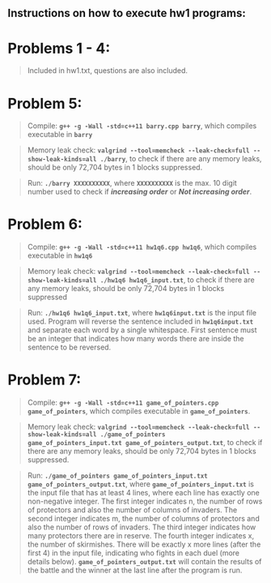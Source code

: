 ## Instructions on how to execute hw1 programs:

# Problems 1 - 4:

> Included in hw1.txt, questions are also included.



# Problem 5:

> Compile: **`g++ -g -Wall -std=c++11 barry.cpp barry`**, which compiles executable in **`barry`**

> Memory leak check: **`valgrind --tool=memcheck --leak-check=full --show-leak-kinds=all ./barry`**, to check if there are any memory leaks, should be only 72,704 bytes in 1 blocks suppressed.

> Run: **`./barry XXXXXXXXXX`**, where **`XXXXXXXXXX`** is the max. 10 digit number used to check if **_increasing order_** or **_Not increasing order_**. 



# Problem 6:

> Compile: **`g++ -g -Wall -std=c++11 hw1q6.cpp hw1q6`**, which compiles executable in **`hw1q6`**

> Memory leak check: **`valgrind --tool=memcheck --leak-check=full --show-leak-kinds=all ./hw1q6 hw1q6_input.txt`**, to check if there are any memory leaks, should be only 72,704 bytes in 1 blocks suppressed

> Run: **`./hw1q6 hw1q6_input.txt`**, where **`hw1q6input.txt`** is the input file used. Program will reverse the sentence included in **`hw1q6input.txt`** and separate each word by a single whitespace. First sentence must be an integer that indicates how many words there are inside the sentence to be reversed.



# Problem 7:

> Compile: **`g++ -g -Wall -std=c++11 game_of_pointers.cpp game_of_pointers`**, which compiles executable in **`game_of_pointers`**.

> Memory leak check: **`valgrind --tool=memcheck --leak-check=full --show-leak-kinds=all ./game_of_pointers game_of_pointers_input.txt game_of_pointers_output.txt`**, to check if there are any memory leaks, should be only 72,704 bytes in 1 blocks suppressed.

> Run: **`./game_of_pointers game_of_pointers_input.txt game_of_pointers_output.txt`**, where **`game_of_pointers_input.txt`** is the input file that has at least 4 lines, where each line has exactly one non-negative integer. The first integer indicates n, the number of rows of protectors and also the number of columns of invaders. The second integer indicates m, the number of columns of protectors and also the number of rows of invaders. The third integer indicates how many protectors there are in reserve. The fourth integer indicates x, the number of skirmishes. There will be exactly x more lines (after the first 4) in the input file, indicating who fights in each duel (more details below). **`game_of_pointers_output.txt`** will contain the results of the battle and the winner at the last line after the program is run.